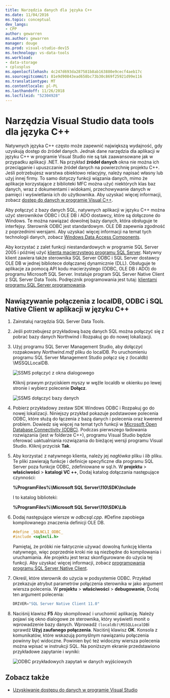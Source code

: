```yaml
---
title: Narzędzia danych dla języka C++
ms.date: 11/04/2016
ms.topic: conceptual
dev_langs:
- CPP
author: gewarren
ms.author: gewarren
manager: douge
ms.prod: visual-studio-dev15
ms.technology: vs-data-tools
ms.workload:
- data-storage
- cplusplus
ms.openlocfilehash: 4c247d693da287581b8ab163880e9cecf4aeb17c
ms.sourcegitcommit: 81e9d90843ead658bc73b30c869f25921d99e116
ms.translationtype: MT
ms.contentlocale: pl-PL
ms.lasthandoff: 11/26/2018
ms.locfileid: "52304928"
---
```

# <a name="visual-studio-data-tools-for-c"></a>Narzędzia Visual Studio data tools dla języka C++

Natywnych języka C++ często może zapewnić największą wydajność, gdy uzyskują dostęp do źródeł danych. Jednak dane narzędzia dla aplikacji w języku C++ w programie Visual Studio nie są tak zaawansowane jak w przypadku aplikacji .NET. Na przykład **źródeł danych** okna nie można ich przeciąganie i upuszczanie źródeł danych na powierzchnię projektu C++. Jeśli potrzebujesz warstwa obiektowo relacyjny, należy napisać własny lub użyj innej firmy. To samo dotyczy funkcji wiązania danych, mimo że aplikacje korzystające z biblioteki MFC można użyć niektórych klas baz danych, wraz z dokumentami i widokami, przechowywanie danych w pamięci i wyświetlania ich do użytkownika. Aby uzyskać więcej informacji, zobacz [dostęp do danych w programie Visual C++](/cpp/data/data-access-in-cpp).

Aby połączyć z bazy danych SQL, natywnych aplikacji w języku C++ można użyć sterowników ODBC i OLE DB i ADO dostawcy, które są dołączone do Windows. Te można nawiązać dowolnej bazy danych, która obsługuje te interfejsy. Sterownik ODBC jest standardowym. OLE DB zapewnia zgodność z poprzednimi wersjami. Aby uzyskać więcej informacji na temat tych technologii danych, zobacz [Windows Data Access Components](/previous-versions/windows/desktop/ms692897(v=vs.85)).

Aby korzystać z zalet funkcji niestandardowych w programie SQL Server 2005 i później użyć [klienta macierzystego programu SQL Server](/sql/relational-databases/native-client/sql-server-native-client). Natywny klient zawiera także sterownika SQL Server ODBC i SQL Server dostawcy OLE DB w jednej bibliotece dołączanej dynamicznie (DLL). Obsługuje te aplikacje za pomocą API kodu macierzystego (ODBC, OLE DB i ADO) do programu Microsoft SQL Server. Instaluje program SQL Server Native Client z SQL Server Data Tools. Podręcznik programowania jest tutaj: [klientami programu SQL Server programowania](/sql/relational-databases/native-client/sql-server-native-client-programming).

## <a name="to-connect-to-localdb-through-odbc-and-sql-native-client-from-a-c-application"></a>Nawiązywanie połączenia z localDB, ODBC i SQL Native Client w aplikacji w języku C++

1. Zainstaluj narzędzia SQL Server Data Tools.

2. Jeśli potrzebujesz przykładową bazę danych SQL można połączyć się z pobrać bazy danych Northwind i Rozpakuj go do nowej lokalizacji.

3. Użyj programu SQL Server Management Studio, aby dołączyć rozpakowany *Northwind.mdf* pliku do localDB. Po uruchomieniu programu SQL Server Management Studio połącz się z (localdb) \MSSQLLocalDB.

   ![SSMS połączyć z okna dialogowego](../data-tools/media/raddata-ssms-connect-dialog.png)

   Kliknij prawym przyciskiem myszy w węźle localdb w okienku po lewej stronie i wybierz polecenie **Dołącz**.

   ![SSMS dołączyć bazy danych](../data-tools/media/raddata-ssms-attach-database.png)

4. Pobierz przykładowy zestaw SDK Windows ODBC i Rozpakuj go do nowej lokalizacji. Niniejszy przykład pokazuje podstawowe polecenia ODBC, które służą do łączenia z bazą danych i polecenia oraz kwerend problem. Dowiedz się więcej na temat tych funkcji w [Microsoft Open Database Connectivity (ODBC)](/sql/odbc/microsoft-open-database-connectivity-odbc). Podczas pierwszego ładowania rozwiązania (jest w folderze C++), programu Visual Studio będzie oferować uaktualniania rozwiązania do bieżącej wersji programu Visual Studio. Kliknij przycisk **Tak**.

5. Aby korzystać z natywnego klienta, należy jej *nagłówka* pliku i *lib* pliku. Te pliki zawierają funkcje i definicje specyficzne dla programu SQL Server poza funkcje ODBC, zdefiniowane w sql.h. W **projektu** > **właściwości** > **katalogi VC ++**, Dodaj katalog dołączania następujące czynności:

   **%ProgramFiles%\Microsoft SQL Server\110\SDK\Include**

   I to katalog biblioteki:

   **%ProgramFiles%\Microsoft SQL Server\110\SDK\Lib**

6. Dodaj następujące wiersze w *odbcsql.cpp*. #Define zapobiega kompilowanego znaczenia definicji OLE DB.

   ```cpp
   #define _SQLNCLI_ODBC_
   #include <sqlncli.h>
   ```

    Pamiętaj, że próbki nie faktycznie używać dowolną funkcję klienta natywnego, więc poprzednie kroki nie są niezbędne do kompilowania i uruchamiania. Ale projektu jest teraz skonfigurowane do użycia tej funkcji. Aby uzyskać więcej informacji, zobacz [programowania programu SQL Server Native Client](/sql/relational-databases/native-client/sql-server-native-client).

7. Określ, które sterownik do użycia w podsystemie ODBC. Przykład przekazuje atrybut parametrów połączenia sterownika w jako argument wiersza polecenia. W **projektu** > **właściwości** > **debugowanie**, Dodaj ten argument polecenia:

   ```cpp
   DRIVER="SQL Server Native Client 11.0"
   ```

8. Naciśnij klawisz **F5** Aby skompilować i uruchomić aplikację. Należy pojawi się okno dialogowe ze sterownika, który wyświetli monit o wprowadzenie bazy danych. Wprowadź `(localdb)\MSSQLLocalDB`i sprawdź **Użyj zaufanego połączenia**. Naciśnij klawisz **OK**. Konsola z komunikatów, które wskazują pomyślnym nawiązaniu połączenia powinny być widoczne. Powinien być też widoczny wiersza polecenia można wpisać w instrukcji SQL. Na poniższym ekranie przedstawiono przykładowe zapytanie i wyniki:

   ![ODBC przykładowych zapytań w danych wyjściowych](../data-tools/media/raddata-odbc-sample-query-output.png)

## <a name="see-also"></a>Zobacz także

- [Uzyskiwanie dostępu do danych w programie Visual Studio](../data-tools/accessing-data-in-visual-studio.md)